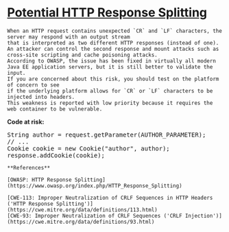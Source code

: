 # [Potential HTTP Response Splitting](https://find-sec-bugs.github.io/bugs.htm#HTTP_RESPONSE_SPLITTING)

    When an HTTP request contains unexpected `CR` and `LF` characters, the server may respond with an output stream
    that is interpreted as two different HTTP responses (instead of one).
    An attacker can control the second response and mount attacks such as cross-site scripting and cache poisoning attacks.
    According to OWASP, the issue has been fixed in virtually all modern Java EE application servers, but it is still better to validate the input.
    If you are concerned about this risk, you should test on the platform of concern to see
    if the underlying platform allows for `CR` or `LF` characters to be injected into headers.
    This weakness is reported with low priority because it requires the web container to be vulnerable.

**Code at risk:**  

<pre>String author = request.getParameter(AUTHOR_PARAMETER);
// ...
Cookie cookie = new Cookie("author", author);
response.addCookie(cookie);</pre>

    **References**  

    [OWASP: HTTP Response Splitting](https://www.owasp.org/index.php/HTTP_Response_Splitting)  

    [CWE-113: Improper Neutralization of CRLF Sequences in HTTP Headers ('HTTP Response Splitting')](https://cwe.mitre.org/data/definitions/113.html)
    [CWE-93: Improper Neutralization of CRLF Sequences ('CRLF Injection')](https://cwe.mitre.org/data/definitions/93.html)